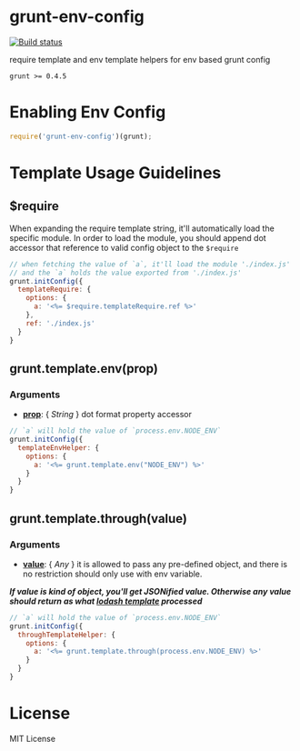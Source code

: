 # grunt-env-config
[![Build status](https://ci.appveyor.com/api/projects/status/nd8r1uvjhbtj7746?svg=true)](https://ci.appveyor.com/project/0of/grunt-env-config)

require template and env template helpers for env based grunt config

```grunt >= 0.4.5```

# Enabling Env Config
```javascript
require('grunt-env-config')(grunt);
```

# Template Usage Guidelines
## $require
When expanding the require template string, it'll automatically load the specific module. In order to load the module, you should append dot accessor that reference to valid config object to the ```$require```
```javascript
// when fetching the value of `a`, it'll load the module './index.js' 
// and the `a` holds the value exported from './index.js' 
grunt.initConfig({
  templateRequire: {
    options: {
      a: '<%= $require.templateRequire.ref %>'
    },
    ref: './index.js'
  }
}
```

## grunt.template.env(prop)
### Arguments
- **<u>prop</u>**: { _String_ } dot format property accessor
```javascript
// `a` will hold the value of `process.env.NODE_ENV`
grunt.initConfig({
  templateEnvHelper: {
    options: {
      a: '<%= grunt.template.env("NODE_ENV") %>'
    }
  }
}
```

## grunt.template.through(value)
### Arguments
- **<u>value</u>**: { _Any_ } it is allowed to pass any pre-defined object, and there is no restriction should only use with env variable. 

**_If value is kind of object, you'll get JSONified value. Otherwise any value should return as what [lodash template](https://lodash.com/docs/#template) processed_**
```javascript
// `a` will hold the value of `process.env.NODE_ENV`
grunt.initConfig({
  throughTemplateHelper: {
    options: {
      a: '<%= grunt.template.through(process.env.NODE_ENV) %>'
    }
  }
}
```

# License
  MIT License
